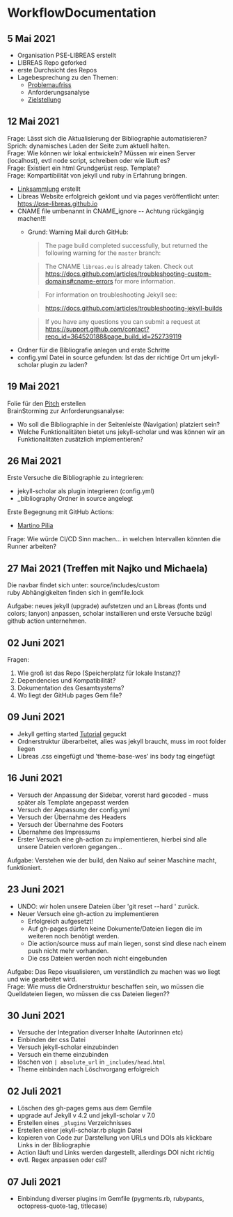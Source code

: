 # WorkflowDocumentation

## 5 Mai 2021

- Organisation PSE-LIBREAS erstellt
- LIBREAS Repo geforked
- erste Durchsicht des Repos
- Lagebesprechung zu den Themen:
  - [Problemaufriss](Problemaufriss.md)
  - Anforderungsanalyse
  - [Zielstellung](Zielstellung.md)

## 12 Mai 2021

Frage: Lässt sich die Aktualisierung der Bibliographie automatisieren? Sprich: dynamisches Laden der Seite zum aktuell halten.  
Frage: Wie können wir lokal entwickeln? Müssen wir einen Server (localhost), evtl node script, schreiben oder wie läuft es?  
Frage: Existiert ein html Grundgerüst resp. Template?  
Frage: Kompartibilität von jekyll und ruby in Erfahrung bringen.

- [Linksammlung](LinkSammlung.md) erstellt
- Libreas Website erfolgreich geklont und via pages veröffentlicht unter: https://pse-libreas.github.io
- CNAME file umbenannt in CNAME_ignore -- Achtung rückgängig machen!!!
  - Grund: Warning Mail durch GitHub:
    > The page build completed successfully, but returned the following warning for the `master` branch: 

    > The CNAME `libreas.eu` is already taken. Check out https://docs.github.com/articles/troubleshooting-custom-domains#cname-errors for more information. 

    > For information on troubleshooting Jekyll see:

    > https://docs.github.com/articles/troubleshooting-jekyll-builds

    > If you have any questions you can submit a request at https://support.github.com/contact?repo_id=364520188&page_build_id=252739119
- Ordner für die Bibliografie anlegen und erste Schritte
- config.yml Datei in source gefunden: Ist das der richtige Ort um jekyll-scholar plugin zu laden?

## 19 Mai 2021

Folie für den [Pitch](https://docs.google.com/presentation/d/1a3fzjT55lzHuVVqnqHDQkSbnFN5oSHKIMs2XqHMaNs4/edit?usp=sharing
) erstellen  
BrainStorming zur Anforderungsanalyse:  
  
- Wo soll die Bibliographie in der Seitenleiste (Navigation) platziert sein?  
- Welche Funktionalitäten bietet uns jekyll-scholar und was können wir an Funktionalitäten zusätzlich implementieren?

## 26 Mai 2021

Erste Versuche die Bibliographie zu integrieren:

- jekyll-scholar als plugin integrieren (config.yml)
- _bibliography Ordner in source angelegt

Erste Begegnung mit GitHub Actions:

- [Martino Pilia](https://martinopilia.com/posts/2020/02/22/migration.html)


Frage: Wie würde CI/CD Sinn machen... in welchen Intervallen könnten die Runner arbeiten?

## 27 Mai 2021 (Treffen mit Najko und Michaela)

Die navbar findet sich unter: source/includes/custom  
ruby Abhängigkeiten finden sich in gemfile.lock  
  
Aufgabe: neues jekyll (upgrade) aufstetzen und an Libreas (fonts und colors; lanyon) anpassen, scholar installieren und erste Versuche bzügl github action unternehmen.

## 02 Juni 2021

Fragen:
1) Wie groß ist das Repo (Speicherplatz für lokale Instanz)? 
2) Dependencies und Kompatibilität?
3) Dokumentation des Gesamtsystems?
4) Wo liegt der GitHub pages Gem file?


## 09 Juni 2021

- Jekyll getting started [Tutorial](https://www.youtube.com/watch?v=iWowJBRMtpc) geguckt  
- Ordnerstruktur überarbeitet, alles was jekyll braucht, muss im root folder liegen  
- Libreas .css eingefügt und 'theme-base-wes' ins body tag eingefügt

## 16 Juni 2021

- Versuch der Anpassung der Sidebar, vorerst hard gecoded - muss später als Template angepasst werden  
- Versuch der Anpassung der config.yml  
- Versuch der Übernahme des Headers  
- Versuch der Übernahme des Footers  
- Übernahme des Impressums  
- Erster Versuch eine gh-action zu implementieren, hierbei sind alle unsere Dateien verloren gegangen...  
  
Aufgabe: Verstehen wie der build, den Naiko auf seiner Maschine macht, funktioniert.

## 23 Juni 2021

- UNDO: wir holen unsere Dateien über 'git reset --hard <commit>' zurück.
- Neuer Versuch eine gh-action zu implementieren
  - Erfolgreich aufgesetzt!  
  - Auf gh-pages dürfen keine Dokumente/Dateien liegen die im weiteren noch benötigt werden.  
  - Die action/source muss auf main liegen, sonst sind diese nach einem push nicht mehr vorhanden.  
  - Die css Dateien werden noch nicht eingebunden
  
Aufgabe: Das Repo visualisieren, um verständlich zu machen was wo liegt und wie gearbeitet wird.  
Frage: Wie muss die Ordnerstruktur beschaffen sein, wo müssen die Quelldateien liegen, wo müssen die css Dateien liegen??  
  
## 30 Juni 2021
  
- Versuche der Integration diverser Inhalte (Autorinnen etc)  
- Einbinden der css Datei
- Versuch jekyll-scholar einzubinden
- Versuch ein theme einzubinden
- löschen von `| absolute_url` in `_includes/head.html`
- Theme einbinden nach Löschvorgang erfolgreich
  
## 02 Juli 2021

- Löschen des gh-pages gems aus dem Gemfile
- upgrade auf Jekyll v 4.2 und jekyll-scholar v 7.0
- Erstellen eines `_plugins` Verzeichnisses
- Erstellen einer jekyll-scholar.rb plugin Datei
- kopieren von Code zur Darstellung von URLs und DOIs als klickbare Links in der Bibliographie
- Action läuft und Links werden dargestellt, allerdings DOI nicht richtig
- evtl. Regex anpassen oder csl?

## 07 Juli 2021
  
- Einbindung diverser plugins im Gemfile (pygments.rb, rubypants, octopress-quote-tag, titlecase) 
  

